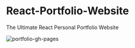 # React-Portfolio-Website
The Ultimate React Personal Portfolio Website

![portfolio-gh-pages](https://user-images.githubusercontent.com/58791451/189122255-a52effa5-6821-40d6-b1a7-768cbc1ad4d9.png)
